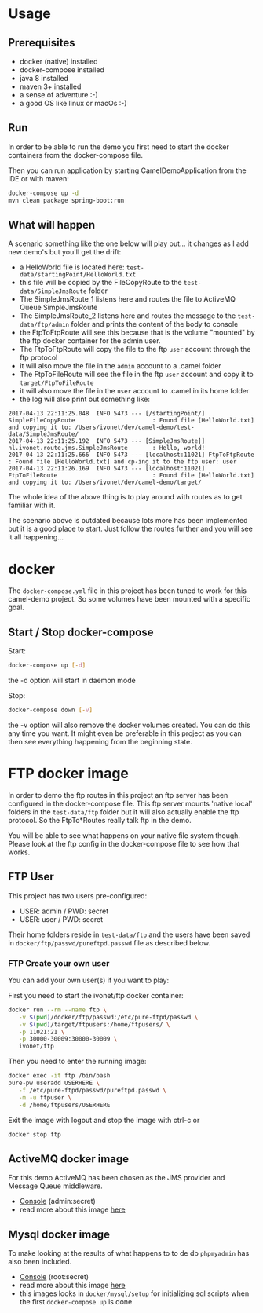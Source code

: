 # Usage

## Prerequisites

* docker (native) installed
* docker-compose installed
* java 8 installed
* maven 3+ installed
* a sense of adventure :-)
* a good OS like linux or macOs :-)

## Run

In order to be able to run the demo you first need to start
the docker containers from the docker-compose file.

Then you can run application by starting CamelDemoApplication from the IDE
or with maven:

```bash
docker-compose up -d
mvn clean package spring-boot:run
```

## What will happen

A scenario something like the one below will play out... it changes as I add new demo's but you'll get the drift:

* a HelloWorld file is located here: `test-data/startingPoint/HelloWorld.txt`
* this file will be copied by the FileCopyRoute to the `test-data/SimpleJmsRoute` folder
* The SimpleJmsRoute_1 listens here and routes the file to ActiveMQ Queue SimpleJmsRoute
* The SimpleJmsRoute_2 listens here and routes the message to the `test-data/ftp/admin` folder and prints the content of the body to console
* the FtpToFtpRoute will see this because that is the volume "mounted" by the ftp docker container for the admin user. 
* The FtpToFtpRoute will copy the file to the ftp `user` account through the ftp protocol
* it will also move the file in the `admin` account to a .camel folder
* The FtpToFileRoute will see the file in the ftp `user` account and copy it to `target/FtpToFileRoute`
* it will also move the file in the `user` account to .camel in its home folder
* the log will also print out something like:

```text
2017-04-13 22:11:25.048  INFO 5473 --- [/startingPoint/] SimpleFileCopyRoute                      : Found file [HelloWorld.txt] and copying it to: /Users/ivonet/dev/camel-demo/test-data/SimpleJmsRoute/
2017-04-13 22:11:25.192  INFO 5473 --- [SimpleJmsRoute]] nl.ivonet.route.jms.SimpleJmsRoute       : Hello, world!
2017-04-13 22:11:25.666  INFO 5473 --- [localhost:11021] FtpToFtpRoute                            : Found file [HelloWorld.txt] and cp-ing it to the ftp user: user
2017-04-13 22:11:26.169  INFO 5473 --- [localhost:11021] FtpToFileRoute                           : Found file [HelloWorld.txt] and copying it to: /Users/ivonet/dev/camel-demo/target/
```

The whole idea of the above thing is to play around with routes as to get familiar with it.

The scenario above is outdated because lots more has been implemented but it is a good place to start. 
Just follow the routes further and you will see it all happening...

# docker

The `docker-compose.yml` file in this project has been tuned to work for this camel-demo project.
So some volumes have been mounted with a specific goal.

## Start / Stop docker-compose

Start:

```bash
docker-compose up [-d]
```

the -d option will start in daemon mode

Stop:

```bash
docker-compose down [-v]
```

the -v option will also remove the docker volumes created. You can do this any time you want. It might even be preferable in this
project as you can then see everything happening from the beginning state.


# FTP docker image

In order to demo the ftp routes in this project an ftp server has been configured in the docker-compose file.
This ftp server mounts 'native local' folders in the `test-data/ftp` folder but it will also actually enable 
the ftp protocol. So the FtpTo*Routes really talk ftp in the demo.

You will be able to see what happens on your native file system though. Please look at the ftp config in the 
docker-compose file to see how that works.

## FTP User

This project has two users pre-configured:

* USER: admin / PWD: secret
* USER: user / PWD: secret

Their home folders reside in `test-data/ftp` and the users have been saved in `docker/ftp/passwd/pureftpd.passwd` file as described below.

### FTP Create your own user

You can add your own user(s) if you want to play:

First you need to start the ivonet/ftp docker container:

```bash
docker run --rm --name ftp \
   -v $(pwd)/docker/ftp/passwd:/etc/pure-ftpd/passwd \
   -v $(pwd)/target/ftpusers:/home/ftpusers/ \
   -p 11021:21 \
   -p 30000-30009:30000-30009 \
   ivonet/ftp
```

Then you need to enter the running image:

```bash
docker exec -it ftp /bin/bash
pure-pw useradd USERHERE \
   -f /etc/pure-ftpd/passwd/pureftpd.passwd \
   -m -u ftpuser \
   -d /home/ftpusers/USERHERE
```

Exit the image with logout and stop the image with ctrl-c or

```bash
docker stop ftp
```

## ActiveMQ docker image

For this demo ActiveMQ has been chosen as the JMS provider and Message Queue middleware.

* [Console](http://localhost:8161) (admin:secret)
* read more about this image [here](https://hub.docker.com/r/ivonet/activemq/)

## Mysql docker image

To make looking at the results of what happens to to de db `phpmyadmin` has also been included.

* [Console](http://localhost:8888) (root:secret)
* read more about this image [here](https://hub.docker.com/r/ivonet/mysql/)
* this images looks in `docker/mysql/setup` for initializing sql scripts when the first `docker-compose up` is done
